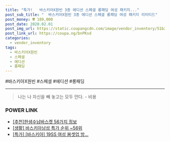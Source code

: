 ```yaml
--- 
title: "특가!   바스키아X원빈 3종 에디션 스페셜 롱패딩 여성 패키지..." 
post_sub_title: "  바스키아X원빈 3종 에디션 스페셜 롱패딩 여성 패키지 리미티드" 
post_money: ₩ 189,000 
post_date: 2020.02.01 
post_img_url: https://static.coupangcdn.com/image/vendor_inventory/51b2/a3c9ff7bfbd1f989a02d6b41b2e12a75d3ea566e53ac20d90e8b4e74ee03.jpg 
post_link_url: https://coupa.ng/bnPKsd 
categories: 
  - vendor_inventory 
tags: 
  - 바스키아X원빈 
  - 스페셜 
  - 에디션 
  - 롱패딩 
--- 
```

  #바스키아X원빈 #스페셜 #에디션 #롱패딩 
<hr> 

> 나는 나 자신을 빼 놓고는 모두 안다. - 비용 


### POWER LINK

* <a href="https://blog.naver.com/fasyy4321/221785260695" target="_blank">[추천]한샘수납바스켓 56가지 정보</a>
* <a href="https://blog.naver.com/sakai111/221786190740" target="_blank"> [생활] 바스키아남성 특가 순위 ~56위</a>
* <a href="https://blog.naver.com/santokki14/221788486749" target="_blank">[특가] [바스키아] 19SS 여성 봄셋업 방...</a>

